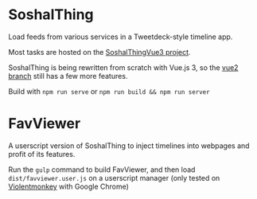# SoshalThing

Load feeds from various services in a Tweetdeck-style timeline app.

Most tasks are hosted on the [SoshalThingVue3 project](https://github.com/misabiko/SoshalThing/projects/4).

SoshalThing is being rewritten from scratch with Vue.js 3, so the [vue2 branch](https://github.com/misabiko/SoshalThing/tree/vue2) still has a few more features.

Build with
`npm run serve`
or
`npm run build && npm run server`

# FavViewer

A userscript version of SoshalThing to inject timelines into webpages and profit of its features.

Run the `gulp` command to build FavViewer, and then load `dist/favviewer.user.js` on a userscript manager (only tested on [Violentmonkey](https://violentmonkey.github.io/) with Google Chrome)
